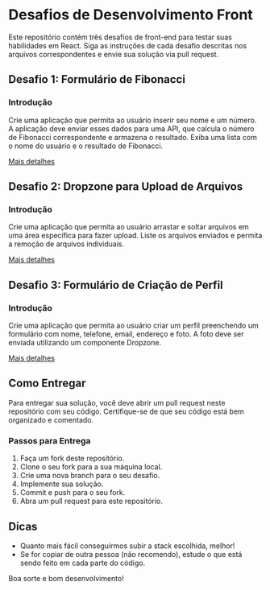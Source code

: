 # Desafios de Desenvolvimento Front

Este repositório contém três desafios de front-end para testar suas habilidades em React. Siga as instruções de cada desafio descritas nos arquivos correspondentes e envie sua solução via pull request.

## Desafio 1: Formulário de Fibonacci

### Introdução

Crie uma aplicação que permita ao usuário inserir seu nome e um número. A aplicação deve enviar esses dados para uma API, que calcula o número de Fibonacci correspondente e armazena o resultado. Exiba uma lista com o nome do usuário e o resultado de Fibonacci.

[Mais detalhes](./challenge-1)

## Desafio 2: Dropzone para Upload de Arquivos

### Introdução

Crie uma aplicação que permita ao usuário arrastar e soltar arquivos em uma área específica para fazer upload. Liste os arquivos enviados e permita a remoção de arquivos individuais.

[Mais detalhes](./challenge-2)

## Desafio 3: Formulário de Criação de Perfil

### Introdução

Crie uma aplicação que permita ao usuário criar um perfil preenchendo um formulário com nome, telefone, email, endereço e foto. A foto deve ser enviada utilizando um componente Dropzone.

[Mais detalhes](./challenge-3)

## Como Entregar

Para entregar sua solução, você deve abrir um pull request neste repositório com seu código. Certifique-se de que seu código está bem organizado e comentado.

### Passos para Entrega

1. Faça um fork deste repositório.
2. Clone o seu fork para a sua máquina local.
3. Crie uma nova branch para o seu desafio.
4. Implemente sua solução.
5. Commit e push para o seu fork.
6. Abra um pull request para este repositório.

## Dicas

- Quanto mais fácil conseguirmos subir a stack escolhida, melhor!
- Se for copiar de outra pessoa (não recomendo), estude o que está sendo feito em cada parte do código.

Boa sorte e bom desenvolvimento!
